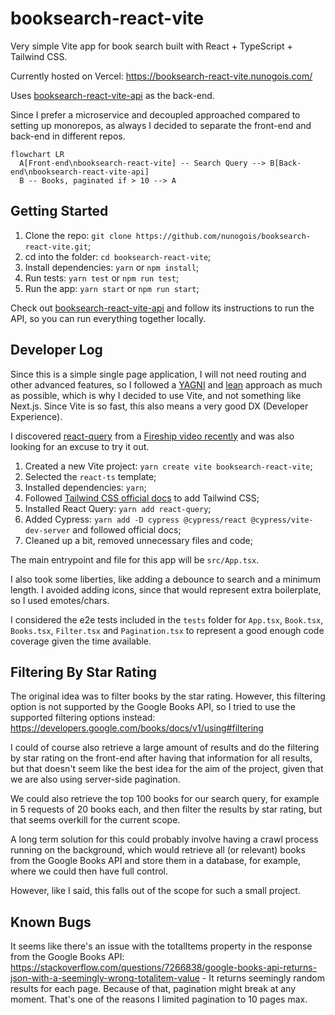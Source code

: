 # booksearch-react-vite

Very simple Vite app for book search built with React + TypeScript + Tailwind CSS.

Currently hosted on Vercel: https://booksearch-react-vite.nunogois.com/

Uses [booksearch-react-vite-api](https://github.com/nunogois/booksearch-react-vite-api) as the back-end.

Since I prefer a microservice and decoupled approached compared to setting up monorepos, as always I decided to separate the front-end and back-end in different repos.

```mermaid
flowchart LR
  A[Front-end\nbooksearch-react-vite] -- Search Query --> B[Back-end\nbooksearch-react-vite-api]
  B -- Books, paginated if > 10 --> A
```

## Getting Started

1. Clone the repo: `git clone https://github.com/nunogois/booksearch-react-vite.git`;
2. cd into the folder: `cd booksearch-react-vite`;
3. Install dependencies: `yarn` or `npm install`;
4. Run tests: `yarn test` or `npm run test`;
5. Run the app: `yarn start` or `npm run start`;

Check out [booksearch-react-vite-api](https://github.com/nunogois/booksearch-react-vite-api) and follow its instructions to run the API, so you can run everything together locally.

## Developer Log

Since this is a simple single page application, I will not need routing and other advanced features, so I followed a [YAGNI](https://en.wikipedia.org/wiki/You_aren%27t_gonna_need_it) and [lean](https://en.wikipedia.org/wiki/Lean_software_development) approach as much as possible, which is why I decided to use Vite, and not something like Next.js. Since Vite is so fast, this also means a very good DX (Developer Experience).

I discovered [react-query](https://react-query.tanstack.com/) from a [Fireship video recently](https://www.youtube.com/watch?v=novnyCaa7To) and was also looking for an excuse to try it out.

1. Created a new Vite project: `yarn create vite booksearch-react-vite`;
2. Selected the `react-ts` template;
3. Installed dependencies: `yarn`;
4. Followed [Tailwind CSS official docs](https://tailwindcss.com/docs/guides/vite) to add Tailwind CSS;
5. Installed React Query: `yarn add react-query`;
6. Added Cypress: `yarn add -D cypress @cypress/react @cypress/vite-dev-server` and followed official docs;
7. Cleaned up a bit, removed unnecessary files and code;

The main entrypoint and file for this app will be `src/App.tsx`.

I also took some liberties, like adding a debounce to search and a minimum length. I avoided adding icons, since that would represent extra boilerplate, so I used emotes/chars.

I considered the e2e tests included in the `tests` folder for `App.tsx`, `Book.tsx`, `Books.tsx`, `Filter.tsx` and `Pagination.tsx` to represent a good enough code coverage given the time available.

## Filtering By Star Rating

The original idea was to filter books by the star rating. However, this filtering option is not supported by the Google Books API, so I tried to use the supported filtering options instead: https://developers.google.com/books/docs/v1/using#filtering

I could of course also retrieve a large amount of results and do the filtering by star rating on the front-end after having that information for all results, but that doesn't seem like the best idea for the aim of the project, given that we are also using server-side pagination.

We could also retrieve the top 100 books for our search query, for example in 5 requests of 20 books each, and then filter the results by star rating, but that seems overkill for the current scope.

A long term solution for this could probably involve having a crawl process running on the background, which would retrieve all (or relevant) books from the Google Books API and store them in a database, for example, where we could then have full control.

However, like I said, this falls out of the scope for such a small project.

## Known Bugs

It seems like there's an issue with the totalItems property in the response from the Google Books API: https://stackoverflow.com/questions/7266838/google-books-api-returns-json-with-a-seemingly-wrong-totalitem-value - It returns seemingly random results for each page. Because of that, pagination might break at any moment. That's one of the reasons I limited pagination to 10 pages max.
